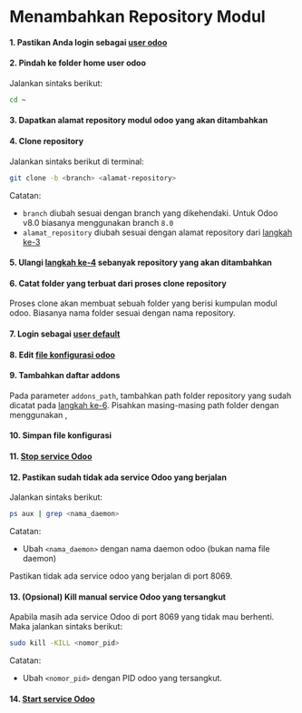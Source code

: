 # Menambahkan Repository Modul

#### 1. Pastikan Anda login sebagai [user odoo](../terminologi.md#user-odoo)
#### 2. Pindah ke folder home user odoo

Jalankan sintaks berikut:

```bash
cd ~
```

#### <a name="l3">3.</a> Dapatkan alamat repository modul odoo yang akan ditambahkan

#### <a name="l4">4.</a> Clone repository

Jalankan sintaks berikut di terminal:

```bash
git clone -b <branch> <alamat-repository>
```

Catatan:

* ```branch``` diubah sesuai dengan branch yang dikehendaki. Untuk Odoo v8.0 biasanya menggunakan branch ```8.0```
* ```alamat_repository``` diubah sesuai dengan alamat repository dari [langkah ke-3](#l3)

#### 5. Ulangi [langkah ke-4](#l4) sebanyak repository yang akan ditambahkan

#### <a name="l6">6.</a> Catat folder yang terbuat dari proses clone repository

Proses clone akan membuat sebuah folder yang berisi kumpulan modul odoo. Biasanya nama folder sesuai dengan nama repository.

#### 7. Login sebagai [user default](../../terminologi.md#user-default)

#### 8. Edit [file konfigurasi odoo](./file-konfigurasi.md)

#### 9. Tambahkan daftar addons

Pada parameter ```addons_path```, tambahkan path folder repository yang sudah dicatat pada [langkah ke-6](#l6). Pisahkan masing-masing path folder dengan menggunakan ,

#### 10. Simpan file konfigurasi

#### 11. [Stop service Odoo](../../maintenance/stop-service.md)

#### 12. Pastikan sudah tidak ada service Odoo yang berjalan

Jalankan sintaks berikut:

```bash
ps aux | grep <nama_daemon>
```

Catatan:
* Ubah ```<nama_daemon>``` dengan nama daemon odoo (bukan nama file daemon)

Pastikan tidak ada service odoo yang berjalan di port 8069.

#### 13. (Opsional) Kill manual service Odoo yang tersangkut

Apabila masih ada service Odoo di port 8069 yang tidak mau berhenti. Maka jalankan sintaks berikut:

```bash
sudo kill -KILL <nomor_pid>
```

Catatan:

* Ubah ```<nomor_pid>``` dengan PID odoo yang tersangkut.

#### 14. [Start service Odoo](../../maintenance/start-service.md)
